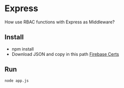 # Express
How use RBAC functions with Express as Middleware?


## Install
* npm install
* Download JSON and copy in this path [Firebase Certs](https://raw.githubusercontent.com/ExponentialEducation/account-microservice/develop/firebase-admin.development.json?token=AANUGYPB2QGXO7TPJFENSY26YMC2Q)

## Run
```shell
node app.js
```
